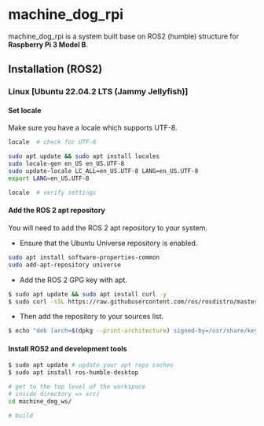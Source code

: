 # machine_dog_rpi

machine_dog_rpi is a system built base on ROS2 (humble) structure for **Raspberry Pi 3 Model B**.

## Installation (ROS2)

### Linux [Ubuntu 22.04.2 LTS (Jammy Jellyfish)]

#### Set locale
Make sure you have a locale which supports UTF-8.
```bash
locale  # check for UTF-8

sudo apt update && sudo apt install locales
sudo locale-gen en_US en_US.UTF-8
sudo update-locale LC_ALL=en_US.UTF-8 LANG=en_US.UTF-8
export LANG=en_US.UTF-8

locale  # verify settings
```
#### Add the ROS 2 apt repository
You will need to add the ROS 2 apt repository to your system.

+ Ensure that the Ubuntu Universe repository is enabled.
```bash
sudo apt install software-properties-common
sudo add-apt-repository universe
```

+ Add the ROS 2 GPG key with apt.
```bash
$ sudo apt update && sudo apt install curl -y
$ sudo curl -sSL https://raw.githubusercontent.com/ros/rosdistro/master/ros.key -o /usr/share/keyrings/ros-archive-keyring.gpg
```

+ Then add the repository to your sources list.
```bash
$ echo "deb [arch=$(dpkg --print-architecture) signed-by=/usr/share/keyrings/ros-archive-keyring.gpg] http://packages.ros.org/ros2/ubuntu $(. /etc/os-release && echo $UBUNTU_CODENAME) main" | sudo tee /etc/apt/sources.list.d/ros2.list > /dev/null
```

#### Install ROS2 and development tools
```bash
$ sudo apt update # update your apt repo caches
$ sudo apt install ros-humble-desktop
```

```bash
# get to the top level of the workspace
# inside directory => src/
cd machine_dog_ws/

# build
```
